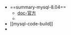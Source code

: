 - ==summary-mysql-8.04==
	- [doc-官方](https://dev.mysql.com/doc/dev/mysql-server/latest/PAGE_GET_STARTED.html#start_source)
	-
- [[mysql-code-build]]
-